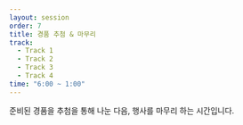 ```yaml
---
layout: session
order: 7
title: 경품 추첨 & 마무리
track:
  - Track 1
  - Track 2
  - Track 3
  - Track 4
time: "6:00 ~ 1:00"
---
```

준비된 경품을 추첨을 통해 나눈 다음, 행사를 마무리 하는 시간입니다.
